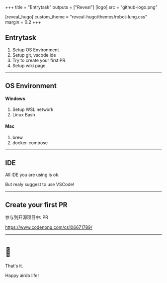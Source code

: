 +++
title = "Entrytask"
outputs = ["Reveal"]
[logo]
src = "github-logo.png"

[reveal_hugo]
custom_theme = "reveal-hugo/themes/robot-lung.css"
margin = 0.2
+++

## Entrytask

1. Setup OS Environment
2. Setup git, vscode ide
3. Try to create your first PR.
4. Setup wiki page

--- 

## OS Environment

#### Windows

1. Setup WSL network
2. Linux Bash


#### Mac

1. brew
2. docker-compose


---

## IDE

All IDE you are using is ok.

But realy suggest to use VSCode!

---

## Create your first PR

参与到开源项目中: PR

https://www.codenong.com/cs106671789/

--- 
# 🤗

That's it.

Happy airdb life!

